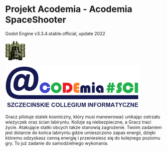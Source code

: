 # Projekt Acodemia - Acodemia SpaceShooter

Godot Engine v3.3.4.stable.official, update 2022

![Acodemia icon](https://github.com/jackflower/AcodemiaSpaceShooter/blob/master/acodemia_space_shooter_icon.png)

![Acodemia logo](https://github.com/jackflower/Acodemia_tutorials/blob/master/graphics/acodemia_logo_small.png)

Gracz pilotuje statek kosmiczny, który musi manewrować unikając ostrzału wieżyczek oraz ścian labiryntu. Kolizje są niebezpieczne, a Gracz traci życie. Atakujące statki obcych także stanowią zagrożenie. Twoim zadaniem jest dotarcie do końca labiryntu gdzie umieszczono zapas energii, dzięki któremu odzyskasz cenną energię i przeniesiesz się do kolejnego poziomu gry. To już zadanie do samodzielnego wykonania.
